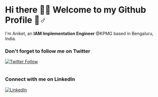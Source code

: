 <h1>Hi there 👋🏻 Welcome to my Github  Profile 🏻‍♂️</h1>


<p>I'm Aniket, an <b>IAM Implementation Engineer </b> @KPMG </a> based in Bengaluru, India.

<br/>
<h3>Don't forget to follow me on Twitter</h3>
<a href="https://twitter.com/ikumaraniket" target="_blank"><img alt="Twitter Follow" src="https://img.shields.io/twitter/follow?style=social"></a>
<br/><br/>
<h3>Connect with me on LinkedIn</h3>
<a href="https://www.linkedin.com/in/ikumaraniket" target="_blank"><img alt="LinkedIn" src="https://img.shields.io/badge/linkedin-%230077B5.svg?&style=flat&logo=linkedin&logoColor=white" /></a>
<br/><br/>


